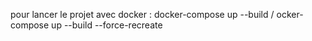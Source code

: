 pour lancer le projet avec docker : docker-compose up --build / ocker-compose up --build --force-recreate